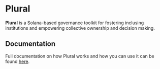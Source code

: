 # Plural

**Plural** is a Solana-based governance toolkit for fostering inclusing institutions
and empowering collective ownership and decision making.

## Documentation

Full documentation on how Plural works and how you can use it can be found [here](https://cmwaters.github.io/plural).